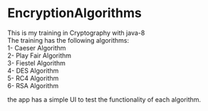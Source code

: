 # EncryptionAlgorithms
This is my training in Cryptography with java-8  
The training has the following algorithms:  
1- Caeser Algorithm  
2- Play Fair Algorithm  
3- Fiestel Algorithm  
4- DES Algorithm  
5- RC4 Algorithm  
6- RSA Algorithm  

the app has a simple UI to test the functionality of each algorithm.
